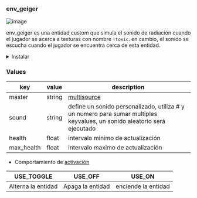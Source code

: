 ### env_geiger

![image](../../images/angelscript.png)

env_geiger es una entidad custom que simula el sonido de radiación cuando el jugador se acerca a texturas con nombre ``!toxic``. en cambio, el sonido se escucha cuando el jugador se encuentra cerca de esta entidad.

<details><summary>Instalar</summary>
<p>

- Leer [Instalar](../install_spanish.md)

- Requisitos
	- scripts/maps/mikk/[env_geiger.as](../../../scripts/maps/mikk/env_geiger.as)
	- scripts/maps/mikk/[utils.as](../../../scripts/maps/mikk/utils.as)

</p>
</details>

### Values

| key | value | description |
|-----|-------|-------------|
| master | string | [multisource](multisource-md) |
| sound | string | define un sonido personalizado, utiliza # y un numero para sumar multiples keyvalues, un sonido aleatorio será ejecutado |
| health | float | intervalo minimo de actualización |
| max_health | float | intervalo maximo de actualización |

- Comportamiento de [activación](triggering_system_english.md)

| USE_TOGGLE | USE_OFF | USE_ON |
|------------|---------|--------|
| Alterna la entidad | Apaga la entidad | enciende la entidad |